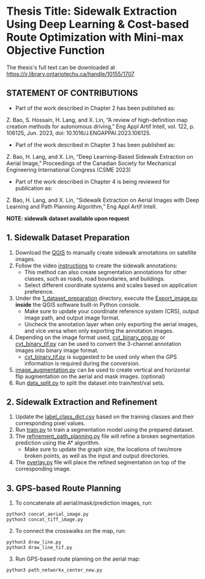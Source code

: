 # Thesis Title: Sidewalk Extraction Using Deep Learning & Cost-based Route Optimization with Mini-max Objective Function
The thesis's full text can be downloaded at https://ir.library.ontariotechu.ca/handle/10155/1707
## STATEMENT OF CONTRIBUTIONS
* Part of the work described in Chapter 2 has been published as:

Z. Bao, S. Hossain, H. Lang, and X. Lin, “A review of high-definition map creation
methods for autonomous driving,” Eng Appl Artif Intell, vol. 122, p. 106125, Jun.
2023, doi: 10.1016/J.ENGAPPAI.2023.106125.

* Part of the work described in Chapter 3 has been published as:
  
Z. Bao, H. Lang, and X. Lin, “Deep Learning-Based Sidewalk Extraction on Aerial
Image,” Proceedings of the Canadian Society for Mechanical Engineering International
Congress (CSME 2023)

* Part of the work described in Chapter 4 is being reviewed for publication as:
  
Z. Bao, H. Lang, and X. Lin, “Sidewalk Extraction on Aerial Images with Deep
Learning and Path Planning Algorithm,” Eng Appl Artif Intell.

**NOTE: sidewalk dataset available upon request**

## 1. Sidewalk Dataset Preparation
1. Download the [QGIS](https://qgis.org/en/site/) to manually create sidewalk annotations on satellite images.
2. Follow the video [instructions](https://drive.google.com/file/d/1ATnFS2TrF31PhgAlhtcCfu6uByudOMQq/view?usp=sharing) to create the sidewalk annotations:
   * This method can also create segmentation annotations for other classes, such as roads, road boundaries, and buildings.
   * Select different coordinate systems and scales based on application preference.
3. Under the [1_dataset_preparation](./1_dataset_preparation) directory, execute the [Export_image.py](./1_dataset_preparation/Export_image.py) **inside** the QGIS software built-in Python console.
   * Make sure to update your coordinate reference system (CRS), output image path, and output image format.
   * Uncheck the annotation layer when only exporting the aerial images, and vice versa when only exporting the annotation images.
4. Depending on the image format used, [cvt_binary_png.py](./1_dataset_preparation/cvt_binary_png.py) or [cvt_binary_tif.py](./1_dataset_preparation/cvt_binary_tif.py) can be used to convert the 3-channel annotation images into binary image format.
   * [cvt_binary_tif.py](./1_dataset_preparation/cvt_binary_tif.py) is suggested to be used only when the GPS information is required during the conversion.
5. [image_augmentation.py](./1_dataset_preparation/image_augmentation.py) can be used to create vertical and horizontal flip augmentation on the aerial and mask images. (optional)
6. Run [data_split.py](./1_dataset_preparation/data_split.py) to split the dataset into train/test/val sets.

## 2. Sidewalk Extraction and Refinement
1. Update the [label_class_dict.csv](./2_Sidewalk_extraction_refinement/label_class_dict.csv) based on the training classes and their corresponding pixel values.
2. Run [train.py](./2_Sidewalk_extraction_refinement/train.py) to train a segmentation model using the prepared dataset.
3. The [refinement_path_planning.py](./2_Sidewalk_extraction_refinement/refinement_path_planning.py) file will refine a broken segmentation prediction using the A* algorithm.
   * Make sure to update the graph size, the locations of two/more broken points, as well as the input and output directories.
4. The [overlay.py](./2_Sidewalk_extraction_refinement/overlay.py) file will place the refined segmentation on top of the corresponding image.

## 3. GPS-based Route Planning
1. To concatenate all aerial/mask/prediction images, run:
```
python3 concat_aerial_image.py
python3 concat_tiff_image.py
```
2. To connect the crosswalks on the map, run:
```
python3 draw_line.py
python3 draw_line_tif.py
```
3. Run GPS-based route planning on the aerial map:
```
python3 path_networkx_center_new.py
```
